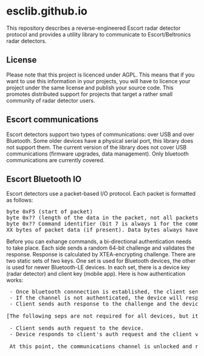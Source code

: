 <H1>esclib.github.io</H1>

This repository describes a reverse-engineered Escort radar detector protocol and provides a utility library to communicate to Escort/Beltronics radar detectors.

<H2>License</H2>
Please note that this project is licenced under AGPL. This means that if you want to use this information in your projects, you will have to licence your project under the same license and publish your source code. This promotes distributed support for projects that target a rather small community of radar detector users.

<H2>Escort communications</H2>

Escort detectors support two types of communications: over USB and over Bluetooth. Some older devices have a physical serial port, this library does not support them. The current version of the library does not cover USB communications (firmware upgrades, data management). Only bluetooth communications are currently covered.

<H2>Escort Bluetooth IO</H2>

Escort detectors use a packet-based I/O protocol. Each packet is formatted as follows:
<PRE>
byte 0xF5 (start of packet)
byte 0x?? (length of the data in the packet, not all packets have data)
byte 0x?? Command identifier (bit 7 is always 1 for the command byte)
XX bytes of packet data (if present). Data bytes always have bit 7 set to 0
</PRE>

Before you can exhange commands, a bi-directional authentication needs to take place. Each side sends a random 64-bit challenge and validates the response. Response is calculated by XTEA-encrypting challenge. There are two static sets of two keys. One set is used for Bluetooth devices, the other is used for newer Bluetooth-LE devices. In each set, there is a device key (radar detector) and client key (mobile app). Here is how authentication works:
<PRE>
 - Once bluetooth connnection is established, the client sends a status request command.
 - If the channel is not authenticated, the device will respond with an auth request (challenge).
 - Client sends auth response to the challenge and the device validates client's response.

[The following seps are not required for all devices, but it is always good to authenticate the other end]

 - Client sends auth request to the device.
 - Device responds to client's auth request and the client validates it.
 
 At this point, the communications channel is unlocked and regular commands can be sent and received.
 
</PRE>
